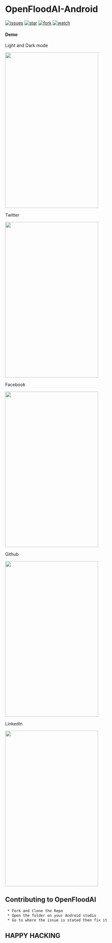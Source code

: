 # OpenFloodAI-Android

[![issues](https://img.shields.io/github/issues/OpenFloodAI/OpenFloodAI-Android)](https://github.com/OpenFloodAI/OpenFloodAI-Android/issues)
[![star](https://img.shields.io/github/stars/OpenFloodAI/OpenFloodAI-Android)](https://github.com/OpenFloodAI/OpenFloodAI-Android)
[![fork](https://img.shields.io/github/forks/OpenFloodAI/OpenFloodAI-Android)](https://github.com/OpenFloodAI/OpenFloodAI-Android/fork)
[![watch](https://img.shields.io/github/watchers/OpenFloodAI/OpenFloodAI-Android)](https://github.com/OpenFloodAI/OpenFloodAI-Android/subscription)

#### Demo

Light and Dark mode

<img src="https://user-images.githubusercontent.com/37023798/66484869-7130ef00-eac5-11e9-943b-2e8c01d59435.gif" width="300" height="500" >

Twitter

<img src="https://user-images.githubusercontent.com/37023798/66487394-e0a8dd80-eac9-11e9-90db-28b458cf43a7.gif" width="300" height="500" >

Facebook

<img src="https://user-images.githubusercontent.com/37023798/66488048-f5d23c00-eaca-11e9-9792-d248ba2d962f.gif" width="300" height="500" >

Github

<img src="https://user-images.githubusercontent.com/37023798/66485184-ff0cda00-eac5-11e9-83a5-87f8ceea9468.gif" width="300" height="500" >

LinkedIn

<img src="https://user-images.githubusercontent.com/37023798/66485069-c79e2d80-eac5-11e9-8463-263c7dbd9042.gif" width="300" height="500" >








## Contributing to OpenFloodAI

```bash
 * Fork and Clone the Repo
 * Open the folder on your Android studio
 * Go to where the issue is stated then fix it
```

## HAPPY HACKING
